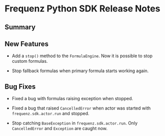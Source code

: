 # Frequenz Python SDK Release Notes

## Summary

## New Features

- Add a `stop()` method to the `FormulaEngine`. Now it is possible to stop custom formulas.

- Stop fallback formulas when primary formula starts working again.

## Bug Fixes

- Fixed a bug with formulas raising exception when stopped.

- Fixed a bug that raised `CancelledError` when actor was started with `frequenz.sdk.actor.run` and stopped.

- Stop catching `BaseException` in `frequenz.sdk.actor.run`. Only `CancelledError` and `Exception` are caught now.
